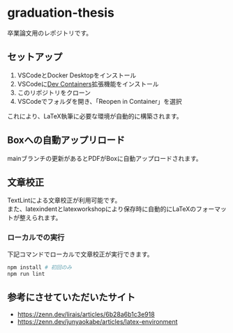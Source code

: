 # graduation-thesis

卒業論文用のレポジトリです。


## セットアップ

1. VSCodeとDocker Desktopをインストール
2. VSCodeに[Dev Containers](https://marketplace.visualstudio.com/items?itemName=ms-vscode-remote.remote-containers)拡張機能をインストール
3. このリポジトリをクローン
4. VSCodeでフォルダを開き、「Reopen in Container」を選択

これにより、LaTeX執筆に必要な環境が自動的に構築されます。

## Boxへの自動アップリロード

mainブランチの更新があるとPDFがBoxに自動アップロードされます。

## 文章校正

TextLintによる文章校正が利用可能です。  
また、latexindentとlatexworkshopにより保存時に自動的にLaTeXのフォーマットが整えられます。

### ローカルでの実行

下記コマンドでローカルで文章校正が実行できます。

```bash
npm install # 初回のみ
npm run lint
```

## 参考にさせていただいたサイト

- https://zenn.dev/lirais/articles/6b28a6b1c3e918
- https://zenn.dev/junyaokabe/articles/latex-environment
